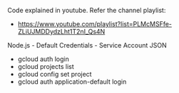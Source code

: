 Code explained in youtube. Refer the channel playlist: 
 -  https://www.youtube.com/playlist?list=PLMcMSFfe-ZLiUJMDDydzLht1T2nI_Qs4N


Node.js - Default Credentials - Service Account JSON
- gcloud auth login
- gcloud projects list
- gcloud config set project
- gcloud auth application-default login

